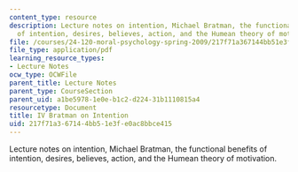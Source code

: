 ```yaml
---
content_type: resource
description: Lecture notes on intention, Michael Bratman, the functional benefits
  of intention, desires, believes, action, and the Humean theory of motivation.
file: /courses/24-120-moral-psychology-spring-2009/217f71a367144bb51e3fe0ac8bbce415_MIT24_120s09_lec04.pdf
file_type: application/pdf
learning_resource_types:
- Lecture Notes
ocw_type: OCWFile
parent_title: Lecture Notes
parent_type: CourseSection
parent_uid: a1be5978-1e0e-b1c2-d224-31b1110815a4
resourcetype: Document
title: IV Bratman on Intention
uid: 217f71a3-6714-4bb5-1e3f-e0ac8bbce415
---
```

Lecture notes on intention, Michael Bratman, the functional benefits of intention, desires, believes, action, and the Humean theory of motivation.

